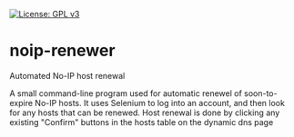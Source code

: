[![License: GPL v3](https://img.shields.io/badge/License-GPLv3-blue.svg)](https://www.gnu.org/licenses/gpl-3.0)

# noip-renewer
Automated No-IP host renewal  

A small command-line program used for automatic renewel of soon-to-expire No-IP hosts. It uses Selenium to log into an account, and then look for any hosts that can be renewed. Host renewal is done by clicking any existing "Confirm" buttons in the hosts table on the dynamic dns page  
